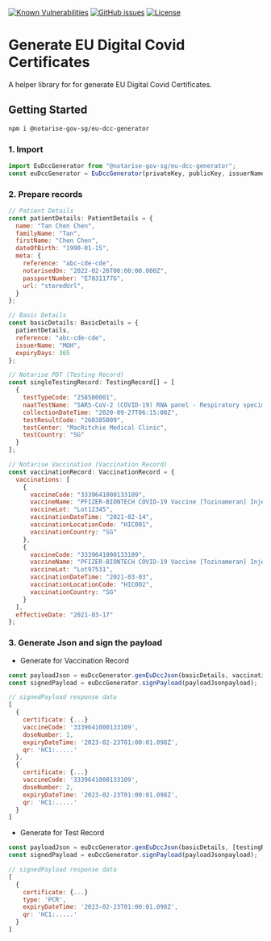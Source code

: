 [![Known Vulnerabilities](https://snyk.io//test/github/notarise-gov-sg/eu-dcc-generator/badge.svg?targetFile=package.json)](https://snyk.io//test/github/notarise-gov-sg/eu-dcc-generator?targetFile=package.json)
[![GitHub issues](https://img.shields.io/github/issues/notarise-gov-sg/eu-dcc-generator)](https://github.com/notarise-gov-sg/eu-dcc-generator/issues)
[![License](https://img.shields.io/github/license/notarise-gov-sg/eu-dcc-generator)](https://github.com/Notarise-gov-sg/eu-dcc-generator/blob/master/LICENSE)

# Generate EU Digital Covid Certificates

A helper library for for generate EU Digital Covid Certificates.

## Getting Started

```bash
npm i @notarise-gov-sg/eu-dcc-generator
```

### 1. Import

```javascript
import EuDccGenerator from "@notarise-gov-sg/eu-dcc-generator";
const euDccGenerator = EuDccGenerator(privateKey, publicKey, issuerName);
```

### 2. Prepare records

```javascript
// Patient Details
const patientDetails: PatientDetails = {
  name: "Tan Chen Chen",
  familyName: "Tan",
  firstName: "Chen Chen",
  dateOfBirth: "1990-01-15",
  meta: {
    reference: "abc-cde-cde",
    notarisedOn: "2022-02-26T00:00:00.000Z",
    passportNumber: "E7831177G",
    url: "storedUrl",
  }
};

// Basic Details
const basicDetails: BasicDetails = {
  patientDetails,
  reference: "abc-cde-cde",
  issuerName: "MOH",
  expiryDays: 365
};

// Notarise PDT (Testing Record)
const singleTestingRecord: TestingRecord[] = [
  {
    testTypeCode: "258500001",
    naatTestName: "SARS-CoV-2 (COVID-19) RNA panel - Respiratory specimen by NAA with probe detection",
    collectionDateTime: "2020-09-27T06:15:00Z",
    testResultCode: "260385009",
    testCenter: "MacRitchie Medical Clinic",
    testCountry: "SG"
  }
];

// Notarise Vaccination (Vaccination Record)
const vaccinationRecord: VaccinationRecord = {
  vaccinations: [
    {
      vaccineCode: "3339641000133109",
      vaccineName: "PFIZER-BIONTECH COVID-19 Vaccine [Tozinameran] Injection",
      vaccineLot: "Lot12345",
      vaccinationDateTime: "2021-02-14",
      vaccinationLocationCode: "HIC001",
      vaccinationCountry: "SG"
    },
    {
      vaccineCode: "3339641000133109",
      vaccineName: "PFIZER-BIONTECH COVID-19 Vaccine [Tozinameran] Injection",
      vaccineLot: "Lot97531",
      vaccinationDateTime: "2021-03-03",
      vaccinationLocationCode: "HIC002",
      vaccinationCountry: "SG"
    }
  ],
  effectiveDate: "2021-03-17"
};
```

### 3. Generate Json and sign the payload

- Generate for Vaccination Record

```javascript
const payloadJson = euDccGenerator.genEuDccJson(basicDetails, vaccinationRecord);
const signedPayload = euDccGenerator.signPayload(payloadJsonpayload);

// signedPayload response data
[
  {
    certificate: {...}
    vaccineCode: '3339641000133109',
    doseNumber: 1,
    expiryDateTime: '2023-02-23T01:00:01.098Z',
    qr: 'HC1:.....'
  },
  {
    certificate: {...}
    vaccineCode: '3339641000133109',
    doseNumber: 2,
    expiryDateTime: '2023-02-23T01:00:01.098Z',
    qr: 'HC1:.....'
  }
]
```

- Generate for Test Record

```javascript
const payloadJson = euDccGenerator.genEuDccJson(basicDetails, [testingRecord]);
const signedPayload = euDccGenerator.signPayload(payloadJsonpayload);

// signedPayload response data
[
  {
    certificate: {...}
    type: 'PCR',
    expiryDateTime: '2023-02-23T01:00:01.098Z',
    qr: 'HC1:.....'
  }
]
```
